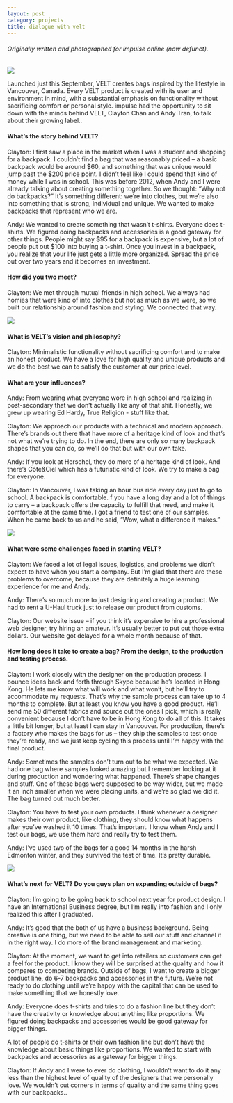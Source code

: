 ```yaml
---
layout: post
category: projects
title: dialogue with velt
---
```


###### Originally written and photographed for impulse online (now defunct). 

<img src="{{ site.url }}/assets/img/velt/download.jpeg">

Launched just this September, VELT creates bags inspired by the lifestyle in Vancouver, Canada. Every VELT product is created with its user and environment in mind, with a substantial emphasis on functionality without sacrificing comfort or personal style. impulse had the opportunity to sit down with the minds behind VELT, Clayton Chan and Andy Tran, to talk about their growing label..

#### What’s the story behind VELT?

Clayton: I first saw a place in the market when I was a student and shopping for a backpack. I couldn’t find a bag that was reasonably priced – a basic backpack would be around $60, and something that was unique would jump past the $200 price point. I didn’t feel like I could spend that kind of money while I was in school. This was before 2012, when Andy and I were already talking about creating something together. So we thought: “Why not do backpacks?” It’s something different: we’re into clothes, but we’re also into something that is strong, individual and unique. We wanted to make backpacks that represent who we are.

Andy: We wanted to create something that wasn’t t-shirts. Everyone does t-shirts. We figured doing backpacks and accessories is a good gateway for other things. People might say $95 for a backpack is expensive, but a lot of people put out $100 into buying a t-shirt. Once you invest in a backpack, you realize that your life just gets a little more organized. Spread the price out over two years and it becomes an investment.

#### How did you two meet?

Clayton: We met through mutual friends in high school. We always had homies that were kind of into clothes but not as much as we were, so we built our relationship around fashion and styling. We connected that way.

<img src="{{ site.url }}/assets/img/velt/DSC06552.jpg">

#### What is VELT’s vision and philosophy?

Clayton: Minimalistic functionality without sacrificing comfort and to make an honest product. We have a love for high quality and unique products and we do the best we can to satisfy the customer at our price level.

#### What are your influences?

Andy: From wearing what everyone wore in high school and realizing in post-secondary that we don’t actually like any of that shit. Honestly, we grew up wearing Ed Hardy, True Religion - stuff like that.

Clayton: We approach our products with a technical and modern approach. There’s brands out there that have more of a heritage kind of look and that’s not what we’re trying to do. In the end, there are only so many backpack shapes that you can do, so we’ll do that but with our own take.

Andy: If you look at Herschel, they do more of a heritage kind of look. And there’s Côte&Ciel which has a futuristic kind of look. We try to make a bag for everyone.

Clayton: In Vancouver, I was taking an hour bus ride every day just to go to school. A backpack is comfortable. f you have a long day and a lot of things to carry – a backpack offers the capacity to fulfill that need, and make it comfortable at the same time. I got a friend to test one of our samples. When he came back to us and he said, “Wow, what a difference it makes.”

<img src="{{ site.url }}/assets/img/velt/DSC06426.jpg">

#### What were some challenges faced in starting VELT?

Clayton: We faced a lot of legal issues, logistics, and problems we didn’t expect to have when you start a company. But I’m glad that there are these problems to overcome, because they are definitely a huge learning experience for me and Andy.

Andy: There’s so much more to just designing and creating a product. We had to rent a U-Haul truck just to release our product from customs.

Clayton: Our website issue – if you think it’s expensive to hire a professional web designer, try hiring an amateur. It’s usually better to put out those extra dollars. Our website got delayed for a whole month because of that.

#### How long does it take to create a bag? From the design, to the production and testing process.

Clayton: I work closely with the designer on the production process. I bounce ideas back and forth through Skype because he’s located in Hong Kong. He lets me know what will work and what won’t, but he’ll try to accommodate my requests. That’s why the sample process can take up to 4 months to complete. But at least you know you have a good product. He’ll send me 50 different fabrics and source out the ones I pick, which is really convenient because I don’t have to be in Hong Kong to do all of this. It takes a little bit longer, but at least I can stay in Vancouver. For production, there’s a factory who makes the bags for us – they ship the samples to test once they’re ready, and we just keep cycling this process until I’m happy with the final product.

Andy: Sometimes the samples don’t turn out to be what we expected. We had one bag where samples looked amazing but I remember looking at it during production and wondering what happened. There’s shape changes and stuff. One of these bags were supposed to be way wider, but we made it an inch smaller when we were placing units, and we’re so glad we did it. The bag turned out much better.

Clayton: You have to test your own products. I think whenever a designer makes their own product, like clothing, they should know what happens after you’ve washed it 10 times. That’s important. I know when Andy and I test our bags, we use them hard and really try to test them.

Andy: I’ve used two of the bags for a good 14 months in the harsh Edmonton winter, and they survived the test of time. It’s pretty durable.

<img src="{{ site.url }}/assets/img/velt/DSC06391.jpg">

#### What’s next for VELT? Do you guys plan on expanding outside of bags?

Clayton: I’m going to be going back to school next year for product design. I have an International Business degree, but I’m really into fashion and I only realized this after I graduated.

Andy: It’s good that the both of us have a business background. Being creative is one thing, but  we need to be able to sell our stuff and channel it in the right way. I do more of the brand management and marketing.

Clayton: At the moment, we want to get into retailers so customers can get a feel for the product. I know they will be surprised at the quality and how it compares to competing brands. Outside of bags, I want to create a bigger product line, do 6-7 backpacks and accessories in the future. We’re not ready to do clothing until we’re happy with the capital that can be used to make something that we honestly love.

Andy: Everyone does t-shirts and tries to do a fashion line but they don’t have the creativity or knowledge about anything like proportions. We figured doing backpacks and accessories would be good gateway for bigger things.

A lot of people do t-shirts or their own fashion line but don’t have the knowledge about basic things like proportions. We wanted to start with backpacks and accessories as a gateway for bigger things.

Clayton: If Andy and I were to ever do clothing, I wouldn’t want to do it any less than the highest level of quality of the designers that we personally love. We wouldn’t cut corners in terms of quality and the same thing goes with our backpacks..